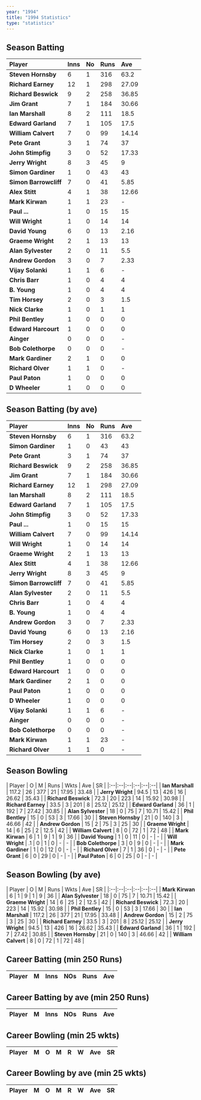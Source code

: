 ```yaml
---
year: "1994"
title: "1994 Statistics"
type: "statistics"
---
```


## Season Batting

| Player | Inns | No | Runs | Ave |
|:--|:--|:--|:--|:--|
| **Steven Hornsby** | 6 | 1 | 316 | 63.2 |
| **Richard Earney** | 12 | 1 | 298 | 27.09 |
| **Richard Beswick** | 9 | 2 | 258 | 36.85 |
| **Jim Grant** | 7 | 1 | 184 | 30.66 |
| **Ian Marshall** | 8 | 2 | 111 | 18.5 |
| **Edward Garland** | 7 | 1 | 105 | 17.5 |
| **William Calvert** | 7 | 0 | 99 | 14.14 |
| **Pete Grant** | 3 | 1 | 74 | 37 |
| **John Stimpfig** | 3 | 0 | 52 | 17.33 |
| **Jerry Wright** | 8 | 3 | 45 | 9 |
| **Simon Gardiner** | 1 | 0 | 43 | 43 |
| **Simon Barrowcliff** | 7 | 0 | 41 | 5.85 |
| **Alex Stitt** | 4 | 1 | 38 | 12.66 |
| **Mark Kirwan** | 1 | 1 | 23 | - |
| **Paul ...** | 1 | 0 | 15 | 15 |
| **Will Wright** | 1 | 0 | 14 | 14 |
| **David Young** | 6 | 0 | 13 | 2.16 |
| **Graeme Wright** | 2 | 1 | 13 | 13 |
| **Alan Sylvester** | 2 | 0 | 11 | 5.5 |
| **Andrew Gordon** | 3 | 0 | 7 | 2.33 |
| **Vijay Solanki** | 1 | 1 | 6 | - |
| **Chris Barr** | 1 | 0 | 4 | 4 |
| **B. Young** | 1 | 0 | 4 | 4 |
| **Tim Horsey** | 2 | 0 | 3 | 1.5 |
| **Nick Clarke** | 1 | 0 | 1 | 1 |
| **Phil Bentley** | 1 | 0 | 0 | 0 |
| **Edward Harcourt** | 1 | 0 | 0 | 0 |
| **Ainger** | 0 | 0 | 0 | - |
| **Bob Colethorpe** | 0 | 0 | 0 | - |
| **Mark Gardiner** | 2 | 1 | 0 | 0 |
| **Richard Olver** | 1 | 1 | 0 | - |
| **Paul Paton** | 1 | 0 | 0 | 0 |
| **D Wheeler** | 1 | 0 | 0 | 0 |

## Season Batting (by ave)

| Player | Inns | No | Runs | Ave |
|:--|:--|:--|:--|:--|
| **Steven Hornsby** | 6 | 1 | 316 | 63.2 |
| **Simon Gardiner** | 1 | 0 | 43 | 43 |
| **Pete Grant** | 3 | 1 | 74 | 37 |
| **Richard Beswick** | 9 | 2 | 258 | 36.85 |
| **Jim Grant** | 7 | 1 | 184 | 30.66 |
| **Richard Earney** | 12 | 1 | 298 | 27.09 |
| **Ian Marshall** | 8 | 2 | 111 | 18.5 |
| **Edward Garland** | 7 | 1 | 105 | 17.5 |
| **John Stimpfig** | 3 | 0 | 52 | 17.33 |
| **Paul ...** | 1 | 0 | 15 | 15 |
| **William Calvert** | 7 | 0 | 99 | 14.14 |
| **Will Wright** | 1 | 0 | 14 | 14 |
| **Graeme Wright** | 2 | 1 | 13 | 13 |
| **Alex Stitt** | 4 | 1 | 38 | 12.66 |
| **Jerry Wright** | 8 | 3 | 45 | 9 |
| **Simon Barrowcliff** | 7 | 0 | 41 | 5.85 |
| **Alan Sylvester** | 2 | 0 | 11 | 5.5 |
| **Chris Barr** | 1 | 0 | 4 | 4 |
| **B. Young** | 1 | 0 | 4 | 4 |
| **Andrew Gordon** | 3 | 0 | 7 | 2.33 |
| **David Young** | 6 | 0 | 13 | 2.16 |
| **Tim Horsey** | 2 | 0 | 3 | 1.5 |
| **Nick Clarke** | 1 | 0 | 1 | 1 |
| **Phil Bentley** | 1 | 0 | 0 | 0 |
| **Edward Harcourt** | 1 | 0 | 0 | 0 |
| **Mark Gardiner** | 2 | 1 | 0 | 0 |
| **Paul Paton** | 1 | 0 | 0 | 0 |
| **D Wheeler** | 1 | 0 | 0 | 0 |
| **Vijay Solanki** | 1 | 1 | 6 | - |
| **Ainger** | 0 | 0 | 0 | - |
| **Bob Colethorpe** | 0 | 0 | 0 | - |
| **Mark Kirwan** | 1 | 1 | 23 | - |
| **Richard Olver** | 1 | 1 | 0 | - |


## Season Bowling

| Player | O | M | Runs | Wkts | Ave | SR |
|:--|:--|:--|:--|:--|:--|
| **Ian Marshall** | 117.2 | 26 | 377 | 21 | 17.95 | 33.48 |
| **Jerry Wright** | 94.5 | 13 | 426 | 16 | 26.62 | 35.43 |
| **Richard Beswick** | 72.3 | 20 | 223 | 14 | 15.92 | 30.98 |
| **Richard Earney** | 33.5 | 3 | 201 | 8 | 25.12 | 25.12 |
| **Edward Garland** | 36 | 1 | 192 | 7 | 27.42 | 30.85 |
| **Alan Sylvester** | 18 | 0 | 75 | 7 | 10.71 | 15.42 |
| **Phil Bentley** | 15 | 0 | 53 | 3 | 17.66 | 30 |
| **Steven Hornsby** | 21 | 0 | 140 | 3 | 46.66 | 42 |
| **Andrew Gordon** | 15 | 2 | 75 | 3 | 25 | 30 |
| **Graeme Wright** | 14 | 6 | 25 | 2 | 12.5 | 42 |
| **William Calvert** | 8 | 0 | 72 | 1 | 72 | 48 |
| **Mark Kirwan** | 6 | 1 | 9 | 1 | 9 | 36 |
| **David Young** | 1 | 0 | 11 | 0 | - | - |
| **Will Wright** | .1 | 0 | 1 | 0 | - | - |
| **Bob Colethorpe** | 3 | 0 | 9 | 0 | - | - |
| **Mark Gardiner** | 1 | 0 | 12 | 0 | - | - |
| **Richard Olver** | 7 | 1 | 36 | 0 | - | - |
| **Pete Grant** | 6 | 0 | 29 | 0 | - | - |
| **Paul Paton** | 6 | 0 | 25 | 0 | - | - |

## Season Bowling (by ave)

| Player | O | M | Runs | Wkts | Ave | SR |
|:--|:--|:--|:--|:--|:--|
| **Mark Kirwan** | 6 | 1 | 9 | 1 | 9 | 36 |
| **Alan Sylvester** | 18 | 0 | 75 | 7 | 10.71 | 15.42 |
| **Graeme Wright** | 14 | 6 | 25 | 2 | 12.5 | 42 |
| **Richard Beswick** | 72.3 | 20 | 223 | 14 | 15.92 | 30.98 |
| **Phil Bentley** | 15 | 0 | 53 | 3 | 17.66 | 30 |
| **Ian Marshall** | 117.2 | 26 | 377 | 21 | 17.95 | 33.48 |
| **Andrew Gordon** | 15 | 2 | 75 | 3 | 25 | 30 |
| **Richard Earney** | 33.5 | 3 | 201 | 8 | 25.12 | 25.12 |
| **Jerry Wright** | 94.5 | 13 | 426 | 16 | 26.62 | 35.43 |
| **Edward Garland** | 36 | 1 | 192 | 7 | 27.42 | 30.85 |
| **Steven Hornsby** | 21 | 0 | 140 | 3 | 46.66 | 42 |
| **William Calvert** | 8 | 0 | 72 | 1 | 72 | 48 |
## Career Batting (min 250 Runs)

| Player | M | Inns | NOs | Runs | Ave |
|:---|:---|:---|:---|:---|:---|


## Career Batting by ave (min 250 Runs)

| Player | M | Inns | NOs | Runs | Ave |
|:---|:---|:---|:---|:---|:---|


## Career Bowling (min 25 wkts)

| Player | M | O | M | R | W | Ave | SR |
|:---|:---|:---|:---|:---|:---|:---|:---|

## Career Bowling by ave (min 25 wkts)

| Player | M | O | M | R | W | Ave | SR |
|:---|:---|:---|:---|:---|:---|:---|:---|
